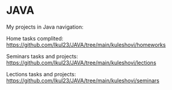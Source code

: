 # JAVA

My projects in Java navigation:

Home tasks complited: https://github.com/Ikul23/JAVA/tree/main/kuleshovi/homeworks

Seminars tasks and projects: https://github.com/Ikul23/JAVA/tree/main/kuleshovi/lections

Lections tasks and projects: https://github.com/Ikul23/JAVA/tree/main/kuleshovi/seminars